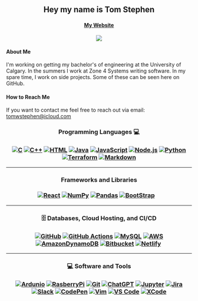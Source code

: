 ## <p align="center">Hey my name is Tom Stephen</p>
#### <p align="center">[My Website](https://www.tomstephen.ca/)</p>

<!-- Typing SVG by DenverCoder1 - https://github.com/DenverCoder1/readme-typing-svg -->
<p align="center">
    <a href='https://www.tomstephen.ca/'><img src='https://readme-typing-svg.demolab.com/?lines=Check+out+my+website'/></a>
</p>

#### About Me
I'm working on getting my bachelor's of engineering at the University of Calgary. In the summers I work at Zone 4 Systems writing software. In my spare time, I work on side projects. Some of these can be seen here on GitHub. 

#### How to Reach Me
If you want to contact me feel free to reach out via email: tomwstephen@icloud.com



<h3 align="center">Programming Languages 💻<h3>
<p align='center'>
<a href='#'><img alt='C' src='https://img.shields.io/badge/c-%2300599C.svg?style=for-the-badge&logo=c&logoColor=white'/></a>
<a href='#'><img alt='C++' src='https://img.shields.io/badge/c++-%2300599C.svg?style=for-the-badge&logo=c%2B%2B&logoColor=white'/></a>
<a href='#'><img alt='HTML' src='https://img.shields.io/badge/html5-%23E34F26.svg?style=for-the-badge&logo=html5&logoColor=white'/></a>
<a href='#'><img alt='Java' src='https://img.shields.io/badge/java-%23ED8B00.svg?style=for-the-badge&logo=openjdk&logoColor=white'/></a>
<a href='#'><img alt='JavaScript' src='https://img.shields.io/badge/javascript-%23323330.svg?style=for-the-badge&logo=javascript&logoColor=%23F7DF1E'/></a>
<a href='#'><img alt='Node.js' src='https://img.shields.io/badge/node.js-6DA55F?style=for-the-badge&logo=node.js&logoColor=white'/></a>
<a href='#'><img alt='Python' src='https://img.shields.io/badge/python-3670A0?style=for-the-badge&logo=python&logoColor=ffdd54'/></a>
<a href='#'><img alt='Terraform' src='https://img.shields.io/badge/terraform-%235835CC.svg?style=for-the-badge&logo=terraform&logoColor=white'/></a>
<a href='#'><img alt='Markdown' src='https://img.shields.io/badge/markdown-%23000000.svg?style=for-the-badge&logo=markdown&logoColor=white'/></a>
</p>


    

<!--![C](https://img.shields.io/badge/c-%2300599C.svg?style=for-the-badge&logo=c&logoColor=white)
![C++](https://img.shields.io/badge/c++-%2300599C.svg?style=for-the-badge&logo=c%2B%2B&logoColor=white)
![HTML5](https://img.shields.io/badge/html5-%23E34F26.svg?style=for-the-badge&logo=html5&logoColor=white)
![Java](https://img.shields.io/badge/java-%23ED8B00.svg?style=for-the-badge&logo=openjdk&logoColor=white)
![JavaScript](https://img.shields.io/badge/javascript-%23323330.svg?style=for-the-badge&logo=javascript&logoColor=%23F7DF1E)
![NodeJS](https://img.shields.io/badge/node.js-6DA55F?style=for-the-badge&logo=node.js&logoColor=white)
![Python](https://img.shields.io/badge/python-3670A0?style=for-the-badge&logo=python&logoColor=ffdd54)
![Terraform](https://img.shields.io/badge/terraform-%235835CC.svg?style=for-the-badge&logo=terraform&logoColor=white)
![Markdown](https://img.shields.io/badge/markdown-%23000000.svg?style=for-the-badge&logo=markdown&logoColor=white)
-->


<hr/><h3 align="center">Frameworks and Libraries<h3>
<p align='center'>
<a href='#'><img alt='React' src='https://img.shields.io/badge/react-%2320232a.svg?style=for-the-badge&logo=react&logoColor=%2361DAFB'/></a>
<a href='#'><img alt='NumPy' src='https://img.shields.io/badge/numpy-%23013243.svg?style=for-the-badge&logo=numpy&logoColor=white'/></a>
<a href='#'><img alt='Pandas' src='https://img.shields.io/badge/pandas-%23150458.svg?style=for-the-badge&logo=pandas&logoColor=white'/></a>
<a href='#'><img alt='BootStrap' src='https://img.shields.io/badge/bootstrap-%238511FA.svg?style=for-the-badge&logo=bootstrap&logoColor=white'/></a>
<a href='#'><img alt='' src=''/></a>
<a href='#'><img alt='' src=''/></a>
<a href='#'><img alt='' src=''/></a>
<a href='#'><img alt='' src=''/></a>

<!--![React](https://img.shields.io/badge/react-%2320232a.svg?style=for-the-badge&logo=react&logoColor=%2361DAFB)
![NumPy](https://img.shields.io/badge/numpy-%23013243.svg?style=for-the-badge&logo=numpy&logoColor=white)
![Pandas](https://img.shields.io/badge/pandas-%23150458.svg?style=for-the-badge&logo=pandas&logoColor=white)
![Bootstrap](https://img.shields.io/badge/bootstrap-%238511FA.svg?style=for-the-badge&logo=bootstrap&logoColor=white)-->
    
</p>
    
<hr/><h3 align="center">🗄️ Databases, Cloud Hosting, and CI/CD<h3>
<p align="center">
<a href='#'><img alt='GitHub' src='https://img.shields.io/badge/github-%23121011.svg?style=for-the-badge&logo=github&logoColor=white'/></a>
<a href='#'><img alt='GitHub Actions' src='https://img.shields.io/badge/github%20actions-%232671E5.svg?style=for-the-badge&logo=githubactions&logoColor=white'/></a>
<a href='#'><img alt='MySQL' src='https://img.shields.io/badge/mysql-%2300f.svg?style=for-the-badge&logo=mysql&logoColor=white'/></a>
<a href='#'><img alt='AWS' src='https://img.shields.io/badge/AWS-%23FF9900.svg?style=for-the-badge&logo=amazon-aws&logoColor=white'/></a>
<a href='#'><img alt='AmazonDynamoDB' src='https://img.shields.io/badge/Amazon%20DynamoDB-4053D6?style=for-the-badge&logo=Amazon%20DynamoDB&logoColor=white'/></a>
<a href='#'><img alt='Bitbucket' src='https://img.shields.io/badge/bitbucket-%230047B3.svg?style=for-the-badge&logo=bitbucket&logoColor=white'/></a>
<a href='#'><img alt='Netlify' src='https://img.shields.io/badge/netlify-%23000000.svg?style=for-the-badge&logo=netlify&logoColor=#00C7B7'/></a>
<a href='#'><img alt='' src=''/></a>
</p>
    
<!--![GitHub](https://img.shields.io/badge/github-%23121011.svg?style=for-the-badge&logo=github&logoColor=white)
![GitHub Actions](https://img.shields.io/badge/github%20actions-%232671E5.svg?style=for-the-badge&logo=githubactions&logoColor=white)
![MySQL](https://img.shields.io/badge/mysql-%2300f.svg?style=for-the-badge&logo=mysql&logoColor=white)
![AWS](https://img.shields.io/badge/AWS-%23FF9900.svg?style=for-the-badge&logo=amazon-aws&logoColor=white)
![AmazonDynamoDB](https://img.shields.io/badge/Amazon%20DynamoDB-4053D6?style=for-the-badge&logo=Amazon%20DynamoDB&logoColor=white)
![Bitbucket](https://img.shields.io/badge/bitbucket-%230047B3.svg?style=for-the-badge&logo=bitbucket&logoColor=white)
![Netlify](https://img.shields.io/badge/netlify-%23000000.svg?style=for-the-badge&logo=netlify&logoColor=#00C7B7)
-->

<hr/><h3 align="center">💻 Software and Tools<h3>
<p align="center">
<a href='#'><img alt='Ardunio' src='https://img.shields.io/badge/-Arduino-00979D?style=for-the-badge&logo=Arduino&logoColor=white)'/></a>
<a href='#'><img alt='RasberryPi' src='https://img.shields.io/badge/-RaspberryPi-C51A4A?style=for-the-badge&logo=Raspberry-Pi'/></a>
<a href='#'><img alt='Git' src='https://img.shields.io/badge/git-%23F05033.svg?style=for-the-badge&logo=git&logoColor=white'/></a>
<a href='#'><img alt='ChatGPT' src='https://img.shields.io/badge/chatGPT-74aa9c?style=for-the-badge&logo=openai&logoColor=white'/></a>
<a href='#'><img alt='Jupyter' src='https://img.shields.io/badge/jupyter-%23FA0F00.svg?style=for-the-badge&logo=jupyter&logoColor=white'/></a>
<a href='#'><img alt='Jira' src='https://img.shields.io/badge/jira-%230A0FFF.svg?style=for-the-badge&logo=jira&logoColor=white'/></a>
<a href='#'><img alt='Slack' src='https://img.shields.io/badge/Slack-4A154B?style=for-the-badge&logo=slack&logoColor=white)'/></a>
<a href='#'><img alt='CodePen' src='https://img.shields.io/badge/Codepen-000000?style=for-the-badge&logo=codepen&logoColor=white)'/></a>
<a href='#'><img alt='Vim' src='https://img.shields.io/badge/VIM-%2311AB00.svg?style=for-the-badge&logo=vim&logoColor=white'/></a>
<a href='#'><img alt='VS Code' src='https://img.shields.io/badge/Visual%20Studio%20Code-0078d7.svg?style=for-the-badge&logo=visual-studio-code&logoColor=white'/></a>
<a href='#'><img alt='XCode' src='https://img.shields.io/badge/Xcode-007ACC?style=for-the-badge&logo=Xcode&logoColor=white'/></a>


    
<!--![Arduino](https://img.shields.io/badge/-Arduino-00979D?style=for-the-badge&logo=Arduino&logoColor=white)
![Raspberry Pi](https://img.shields.io/badge/-RaspberryPi-C51A4A?style=for-the-badge&logo=Raspberry-Pi)
![Git](https://img.shields.io/badge/git-%23F05033.svg?style=for-the-badge&logo=git&logoColor=white)
![ChatGPT](https://img.shields.io/badge/chatGPT-74aa9c?style=for-the-badge&logo=openai&logoColor=white)
![Jupyter Notebook](https://img.shields.io/badge/jupyter-%23FA0F00.svg?style=for-the-badge&logo=jupyter&logoColor=white)
![Jira](https://img.shields.io/badge/jira-%230A0FFF.svg?style=for-the-badge&logo=jira&logoColor=white)
![Vim](https://img.shields.io/badge/VIM-%2311AB00.svg?style=for-the-badge&logo=vim&logoColor=white)
![Slack](https://img.shields.io/badge/Slack-4A154B?style=for-the-badge&logo=slack&logoColor=white)
![CodePen](https://img.shields.io/badge/Codepen-000000?style=for-the-badge&logo=codepen&logoColor=white)
![Visual Studio Code](https://img.shields.io/badge/Visual%20Studio%20Code-0078d7.svg?style=for-the-badge&logo=visual-studio-code&logoColor=white)
![Xcode](https://img.shields.io/badge/Xcode-007ACC?style=for-the-badge&logo=Xcode&logoColor=white)
-->

</p>


